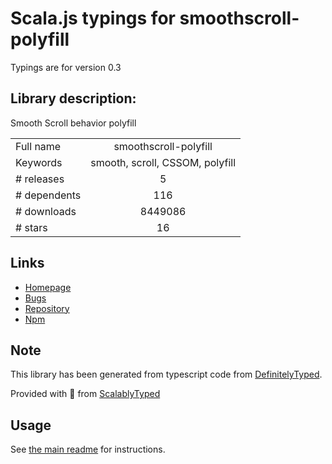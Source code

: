 
# Scala.js typings for smoothscroll-polyfill

Typings are for version 0.3

## Library description:
Smooth Scroll behavior polyfill

|                    |                 |
| ------------------ | :-------------: |
| Full name          | smoothscroll-polyfill |
| Keywords           | smooth, scroll, CSSOM, polyfill |
| # releases         | 5 |
| # dependents       | 116 |
| # downloads        | 8449086 |
| # stars            | 16 |

## Links
- [Homepage](https://github.com/iamdustan/smoothscroll#readme)
- [Bugs](https://github.com/iamdustan/smoothscroll/issues)
- [Repository](https://github.com/iamdustan/smoothscroll)
- [Npm](https://www.npmjs.com/package/smoothscroll-polyfill)
    


## Note
This library has been generated from typescript code from [DefinitelyTyped](https://definitelytyped.org).

Provided with :purple_heart: from [ScalablyTyped](https://github.com/oyvindberg/ScalablyTyped)

## Usage
See [the main readme](../../readme.md) for instructions.


